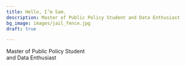 ```yaml
---
title: Hello, I’m Sam.
description: Master of Public Policy Student and Data Enthusiast
bg_image: images/jail_fence.jpg
draft: true

---
```

Master of Public Policy Student </br> and Data Enthusiast